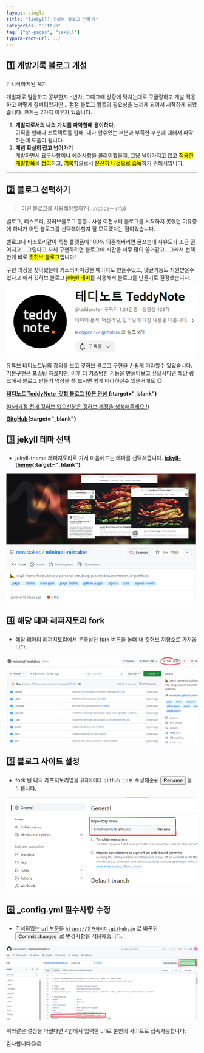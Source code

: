 ```yaml
---
layout: single
title: "[Jekyll] 깃허브 블로그 만들기"
categories: "Github"
tag: ["gh-pages", "jekyll"]
typora-root-url: ../
---
```


## 1️⃣ 개발기록 블로그 개설

❔ 시작하게된 계기

개발자로 일을하고 공부한지 n년차, 그때그때 상황에 닥치는대로 구글링하고 개발 적용하고 어떻게 잘버텨왔지만 .. 점점 블로그 활동의 필요성을 느끼게 되어서 시작하게 되었습니다. 크게는 2가지 이유가 있습니다.

1. **개발자로서의 나의 가치를 파악할때 용이하다.**
   <br />​이직을 할때나 프로젝트를 할때, 내가 할수있는 부분과 부족한 부분에 대해서 파악하는데 도움이 됩니다.
2. **개념 확실히 잡고 넘어가기**
   <br />개발하면서 요구사항이나 에러사항을 클리어했을때, 그냥 넘어가지고 않고 <mark>적용한 개발항목</mark>을 <mark>정리</mark>하고, <mark>기록</mark>함으로서 <mark>온전히 내것으로 습득</mark>하기 위해서입니다.

---

## 2️⃣ 블로그 선택하기

> 어떤 블로그를 사용해야할까?
> {: .notice--info}

벨로그, 티스토리, 깃허브블로그 등등.. 사실 이전부터 블로그를 시작하지 못했던 이유중에 하나가 어떤 블로그를 선택해야할지 잘 모르겠다는 점이었습니다.

벨로그나 티스토리같이 특정 플랫폼에 100% 의존해버리면 글쓰는데 자유도가 조금 떨어지고 .. 그렇다고 자체 구현하려면 블로그에 시간을 너무 많이 쓸거같고.. 그래서 선택한게 바로 <mark>깃허브 블로그</mark>입니다!

구현 과정을 찾아봤는데 커스터마이징한 페이지도 만들수있고, 댓글기능도 지원받을수 있다고 해서 깃허브 블로그 <mark>jekyll 테마</mark>를 사용해서 블로그를 만들기로 결정했습니다.

![image-20240123012031050](/assets/images/image-20240123012031050.png)

유튜브 테디노트님의 강의를 보고 깃허브 블로그 구현을 손쉽게 따라할수 있었습니다. 기본구현은 포스팅 하겠지만, 이후 더 커스텀한 기능을 만들어보고 싶으시다면 해당 링크에서 블로그 만들기 영상을 쭉 보시면 쉽게 따라하실수 있을거에요 😊

**[테디노트 TeddyNote\_깃헙 블로그 10분 완성 ](https://www.youtube.com/watch?v=ACzFIAOsfpM){:target="\_blank"}**

<u>(아래과정 전에 깃허브 없으신분은 깃허브 계정을 생성해주세요 !)</u>

**[GitgHub](https://github.com){:target="\_blank"}**

## 3️⃣ jekyll 테마 선택

- jekyll-theme 레퍼지토리로 가서 마음에드는 테마를 선택해줍니다. **[jekyll-theme](https://github.com/topics/jekyll-theme){:target="\_blank"}**

<img src="/assets/images/image-20240123013842485.png" alt="image-20240123013842485" style="zoom:70%;" />

## 4️⃣ 해당 테마 레퍼지토리 fork

- 해당 테마의 레퍼지토리에서 우측상단 fork 버튼을 눌러 내 깃허브 저장소로 가져옵니다.

<img src="/assets/images/image-20240123014208751.png" alt="image-20240123014208751" style="zoom:50%;" />

## 5️⃣ 블로그 사이트 설정

- fork 된 나의 레포지토리명을 <code>유저아이디.github.io</code>로 수정해준뒤 <button>Rename</button> 을 누릅니다.

<img src="/assets/images/image-20240123015017156.png" alt="image-20240123015017156" style="zoom:70%;" />

## 6️⃣ \_config.yml 필수사항 수정

- 주석되있는 url 부분을 <code>https://유저아이디.github.io</code> 로 바꾼뒤 <button>Commit changes</button>로 변경사항을 적용해줍니다.

<img src="/assets/images/image-20240123015721095.png" alt="image-20240123015721095" style="zoom:80%;" />

위와같은 설정을 마쳤다면 4번에서 입력한 url로 본인의 사이트로 접속가능합니다.

감사합니다😊😊
